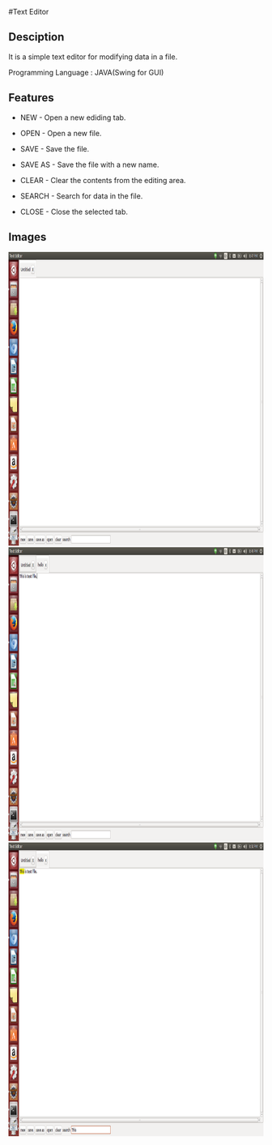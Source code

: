 #Text Editor

Desciption
---------
It is a simple text editor for modifying data in a file.

Programming Language : JAVA(Swing for GUI)

Features
--------


* NEW - Open a new ediding tab.

* OPEN - Open a new file.

* SAVE - Save the file.

* SAVE AS - Save the file with a new name.

* CLEAR - Clear the contents from the editing area.

* SEARCH - Search for data in the file.

* CLOSE - Close the selected tab.

Images
------
<img height="580" width="751" src="https://github.com/NaveenKS/TextEditor/blob/master/images/front.png"/>
<img height="580" width="751" src="https://github.com/NaveenKS/TextEditor/blob/master/images/open.png"/>
<img height="580" width="751" src="https://github.com/NaveenKS/TextEditor/blob/master/images/search.png"/>
